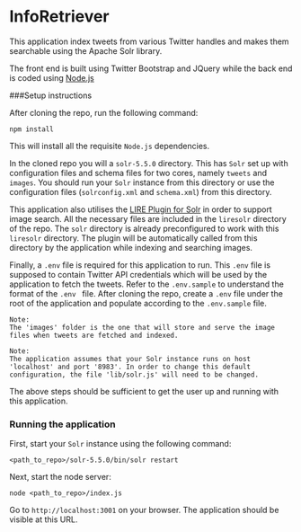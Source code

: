 # InfoRetriever

This application index tweets from various Twitter handles and makes them searchable using the Apache Solr library.

The front end is built using Twitter Bootstrap and JQuery while the back end is coded using [Node.js](https://nodejs.org/)

###Setup instructions

After cloning the repo, run the following command:
```
npm install
```

This will install all the requisite `Node.js` dependencies.

In the cloned repo you will a `solr-5.5.0` directory. This has `Solr` set up with configuration files and schema files for two cores, namely `tweets` and `images`. You should run your `Solr` instance from this directory or use the configuration files (`solrconfig.xml` and `schema.xml`) from this directory.

This application also utilises the [LIRE Plugin for Solr](https://bitbucket.org/dermotte/liresolr) in order to support image search. All the necessary files are included in the `liresolr` directory of the repo. The `solr` directory is already preconfigured to work with this `liresolr` directory. The plugin will be automatically called from this directory by the application while indexing and searching images.

Finally, a `.env` file is required for this application to run. This `.env` file is supposed to contain Twitter API credentials which will be used by the application to fetch the tweets. Refer to the `.env.sample` to understand the format of the `.env ` file. After cloning the repo, create a `.env` file under the root of the application and populate according to the `.env.sample` file.

```
Note:
The 'images' folder is the one that will store and serve the image files when tweets are fetched and indexed.
```

```
Note:
The application assumes that your Solr instance runs on host 'localhost' and port '8983'. In order to change this default configuration, the file 'lib/solr.js' will need to be changed.
```

The above steps should be sufficient to get the user up and running with this application.

### Running the application

First, start your `Solr` instance using the following command:
```
<path_to_repo>/solr-5.5.0/bin/solr restart
```

Next, start the node server:
```
node <path_to_repo>/index.js
```

Go to `http://localhost:3001` on your browser. The application should be visible at this URL.
